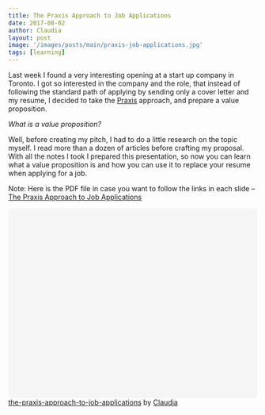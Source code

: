 ```yaml
---
title: The Praxis Approach to Job Applications
date: 2017-08-02
author: Claudia
layout: post
image: '/images/posts/main/praxis-job-applications.jpg'
tags: [learning]
---
```


Last week I found a very interesting opening at a start up company in Toronto.  I got so interested in the company and the role, that instead of following the standard path of applying by sending only a cover letter and my resume, I decided to take the <a href="http://discoverpraxis.com/" target="_blank" rel="noopener">Praxis</a> approach, and prepare a value proposition.

*What is a value proposition?*

Well, before creating my pitch, I had to do a little research on the topic myself.  I read more than a dozen of articles before crafting my proposal.  With all the notes I took I prepared this presentation, so now you can learn what a value proposition is and how you can use it to replace your resume when applying for a job.

Note: Here is the PDF file in case you want to follow the links in each slide &#8211; [The Praxis Approach to Job Applications](http://claudiagerez.com/wp-content/uploads/2017/08/job-applications-praxis.pdf)

<div class="canva-embed" data-height-ratio="0.75" data-design-id="DACcwJYxdMs" style="padding:75% 5px 5px 5px;background:rgba(0,0,0,0.03);border-radius:8px;"></div><script async src="https://sdk.canva.com/v1/embed.js"></script><a href="https://www.canva.com/design/DACcwJYxdMs/view?utm_content=DACcwJYxdMs&utm_campaign=designshare&utm_medium=embeds&utm_source=link" target="_blank">the-praxis-approach-to-job-applications</a> by <a href="https://www.canva.com/clau_gerez?utm_campaign=designshare&utm_medium=embeds&utm_source=link" target="_blank">Claudia</a>


